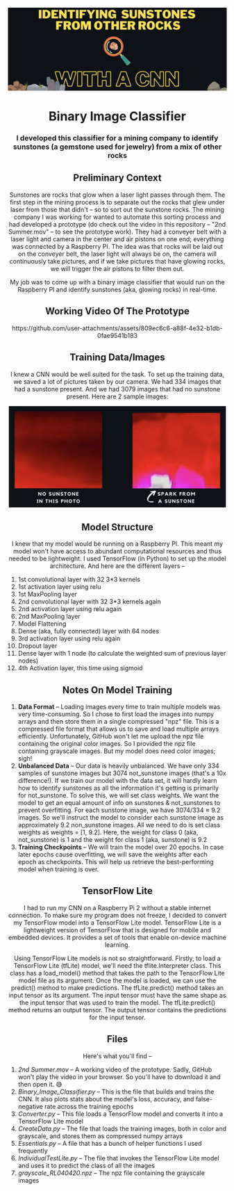 <p  align="center">
<img  src= "https://github.com/Evaan2001/Images_For_ReadMe/blob/main/Binary_Classifier.png"
width = "900"/>
  
<h1 align="center">
Binary Image Classifier
</h1>

<h3 align="center">
I developed this classifier for a mining company to identify sunstones (a gemstone used for jewelry) from a mix of other rocks
</h3>

<h2 align="center"> 
Preliminary Context</h2>

<p align="center">
Sunstones are rocks that glow when a laser light passes through them. The first step in the mining process is to separate out the rocks that glew under laser from those that didn't – so to sort out the sunstone rocks. The mining company I was working for wanted to automate this sorting process and had developed a prototype (do check out the video in this repository – "2nd Summer.mov" – to see the prototype work). They had a conveyer belt with a laser light and camera in the center and air pistons on one end; everything was connected by a Raspberry PI. The idea was that rocks will be laid out on the conveyer belt, the laser light will always be on, the camera will continuously take pictures, and if we take pictures that have glowing rocks, we will trigger the air pistons to filter them out. 
</p>

<p  align="center">
My job was to come up with a binary image classifier that would run on the Raspberry PI and identify sunstones (aka, glowing rocks) in real-time.
</p>

<h2 align="center"> 
Working Video Of The Prototype
</h2>

<p  align="center">
https://github.com/user-attachments/assets/809ec6c6-a88f-4e32-b1db-0fae9541b183
</p>

<h2 align="center"> 
Training Data/Images
</h2>

<p  align="center">
I knew a CNN would be well suited for the task. To set up the training data, we saved a lot of pictures taken by our camera. We had 334 images that had a sunstone present. And we had 3079 images that had no sunstone present. Here are 2 sample images:
</p>

<p  align="center">
<img  src= "https://github.com/Evaan2001/Images_For_ReadMe/blob/main/Binary_Classifier_Training_Photo.png"
  width="500">
</p>

<h2  align="center">
Model Structure
</h2>

<p  align="center">
I knew that my model would be running on a Raspberry PI. This meant my model won't have access to abundant computational resources and thus needed to be lightweight. I used TensorFlow (in Python) to set up the model architecture. And here are the different layers –
</p>

1. 1st convolutional layer with 32 3*3 kernels
2. 1st activation layer using relu
3. 1st MaxPooling layer 
4. 2nd convolutional layer with 32 3*3 kernels again
5. 2nd activation layer using relu again
6. 2nd MaxPooling layer 
7. Model Flattening
8. Dense (aka, fully connected) layer with 64 nodes
9. 3rd activation layer using relu again
10. Dropout layer
11. Dense layer with 1 node (to calculate the weighted sum of previous layer nodes)
12. 4th Activation layer, this time using sigmoid 

<h2  align="center">
Notes On Model Training
</h2>

1. **Data Format** – Loading images every time to train multiple models was very time-consuming. So I chose to first load the images into numpy arrays and then store
them in a single compressed "npz" file. This is a compressed file format 
that allows us to save and load multiple arrays efficiently. Unfortunately, GitHub won't let me upload the npz file containing the original color images. So I provided the npz file containing grayscale images. But my model does need color images; sigh!
2. **Unbalanced Data** – Our data is heavily unbalanced. We have only 334 samples of sunstone images but 3074 not_sunstone images (that's a 10x difference!). If we train our model with the data set, it will hardly learn how to identify sunstones as all the information it's getting is primarily for not_sunstone. To solve this, we will set class weights. We want the model to get an equal amount of info on sunstones & not_sunstones to prevent overfitting. For each sunstone image, we have 3074/334 ≈ 9.2 images. So we'll instruct the model to consider each sunstone image as approximately 9.2 non_sunstone images. All we need to do is set class weights as  weights = [1, 9.2]. Here, the weight for class 0 (aka, not_sunstone) is 1 and the weight for class 1 (aka, sunstone) is 9.2
3. **Training Checkpoints** – We will train the model over 20 epochs. In case later epochs cause overfitting, we will save the weights after each epoch as checkpoints. This will help us retrieve the best-performing model when training is over.

<h2 align="center"> 
TensorFlow Lite
</h2>
 
<p  align="center">
I had to run my CNN on a Raspberry Pi 2 without a stable internet connection. To make sure my program does not freeze, I decided to convert my TensorFlow model into a TensorFlow Lite model. TensorFlow Lite is a lightweight version of TensorFlow that is designed for mobile and embedded devices. It provides a set of tools that enable on-device machine learning.
</p>

<p  align="center">
Using TensorFlow Lite models is not so straightforward. Firstly, to load a TensorFlow Lite (tfLite) model, we'll need the tflite.Interpreter class. This class has a load_model() method that takes the path to the TensorFlow Lite model file as its argument. Once the model is loaded, we can use the predict() method to make predictions. The tfLite.predict() method takes an input tensor as its argument. The input tensor must have the same shape as the input tensor that was used to train the model. The tfLite.predict() method returns an output tensor. The output tensor contains the predictions for the input tensor.
</p>

<h2 align="center"> 
Files
</h2>
 
<p  align="center">
Here's what you'll find –
</p>

1. *2nd Summer.mov* – A working video of the prototype. Sadly, GitHub won't play the video in your browser. So you'll have to download it and then open it. 😅 
2. *Binary_Image_Classifier.py* – This is the file that builds and trains the CNN. It also plots stats about the model's loss, accuracy, and false-negative rate across the training epochs
3. *Converter.py* – This file loads a TensorFlow model and converts it into a TensorFlow Lite model
4. *CreateData.py* – The file that loads the training images, both in color and grayscale, and stores them as compressed numpy arrays 
5. *Essentials.py* – A file that has a bunch of helper functions I used frequently
6. *IndividualTestLite.py* – The file that invokes the TensorFlow Lite model and uses it to predict the class of all the images
7. *grayscale_RL040420.npz* – The npz file containing the grayscale images
